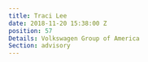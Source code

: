 ```yaml
---
title: Traci Lee
date: 2018-11-20 15:38:00 Z
position: 57
Details: Volkswagen Group of America
Section: advisory
---
```


